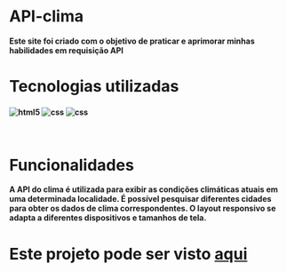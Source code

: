 # API-clima

<b>Este site foi criado com o objetivo de praticar e aprimorar minhas habilidades em requisição API <b>
<br>

<h1>Tecnologias utilizadas</h1>

<img align="center" alt="html5" src="https://img.shields.io/badge/HTML5-E34F26?style=for-the-badge&logo=html5&logoColor=white"> <img align="center" alt="css" src="https://img.shields.io/badge/CSS3-1572B6?style=for-the-badge&logo=css3&logoColor=white"/> <img align="center" alt="css" src="https://img.shields.io/badge/JavaScript-F7DF1E?style=for-the-badge&logo=javascript&logoColor=black"/>
 
<br>

<h1>Funcionalidades</h1>
A API do clima é utilizada para exibir as condições climáticas atuais em uma determinada localidade.
É possível pesquisar diferentes cidades para obter os dados de clima correspondentes.
O layout responsivo se adapta a diferentes dispositivos e tamanhos de tela.
 
<br>
 
<h1>Este projeto pode ser visto  <a href='https://luizh3nr1que.github.io/API-clima/'>aqui</a></h1>

